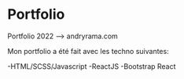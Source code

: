# Portfolio
Portfolio 2022 --> andryrama.com

Mon portfolio a été fait avec les techno suivantes:

-HTML/SCSS/Javascript
-ReactJS
-Bootstrap React

